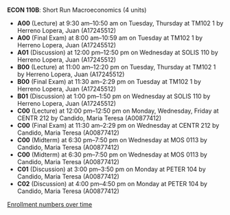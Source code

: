 **ECON 110B**: Short Run Macroeconomics (4 units)

- **A00** (Lecture) at 9:30 am–10:50 am on Tuesday, Thursday at TM102 1 by Herreno Lopera, Juan (A17245512)
- **A00** (Final Exam) at 8:00 am–10:59 am on Tuesday at TM102 1 by Herreno Lopera, Juan (A17245512)
- **A01** (Discussion) at 12:00 pm–12:50 pm on Wednesday at SOLIS 110 by Herreno Lopera, Juan (A17245512)
- **B00** (Lecture) at 11:00 am–12:20 pm on Tuesday, Thursday at TM102 1 by Herreno Lopera, Juan (A17245512)
- **B00** (Final Exam) at 11:30 am–2:29 pm on Tuesday at TM102 1 by Herreno Lopera, Juan (A17245512)
- **B01** (Discussion) at 1:00 pm–1:50 pm on Wednesday at SOLIS 110 by Herreno Lopera, Juan (A17245512)
- **C00** (Lecture) at 12:00 pm–12:50 pm on Monday, Wednesday, Friday at CENTR 212 by Candido, Maria Teresa (A00877412)
- **C00** (Final Exam) at 11:30 am–2:29 pm on Wednesday at CENTR 212 by Candido, Maria Teresa (A00877412)
- **C00** (Midterm) at 6:30 pm–7:50 pm on Wednesday at MOS 0113 by Candido, Maria Teresa (A00877412)
- **C00** (Midterm) at 6:30 pm–7:50 pm on Wednesday at MOS 0113 by Candido, Maria Teresa (A00877412)
- **C01** (Discussion) at 3:00 pm–3:50 pm on Monday at PETER 104 by Candido, Maria Teresa (A00877412)
- **C02** (Discussion) at 4:00 pm–4:50 pm on Monday at PETER 104 by Candido, Maria Teresa (A00877412)

[Enrollment numbers over time](./ECON110B.tsv)
